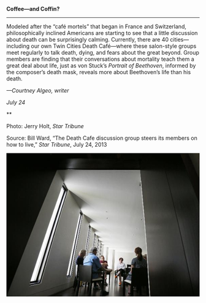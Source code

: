 **Coffee—and Coffin?**

****

Modeled after the “café mortels” that began in France and Switzerland, philosophically inclined Americans are starting to see that a little discussion about death can be surprisingly calming. Currently, there are 40 cities—including our own Twin Cities Death Café—where these salon-style groups meet regularly to talk death, dying, and fears about the great beyond. Group members are finding that their conversations about mortality teach them a great deal about life, just as von Stuck’s *Portrait of Beethoven*, informed by the composer’s death mask, reveals more about Beethoven’s life than his death.

*—Courtney Algeo, writer*

*July 24*

**

Photo: Jerry Holt, *Star Tribune*

Source: Bill Ward, “The Death Cafe discussion group steers its members on how to live,” *Star Tribune*, July 24, 2013 

![](../images/NewsFlash_Algeo_DeathCafeEDIT.jpg)

